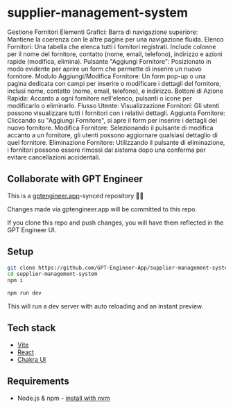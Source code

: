 # supplier-management-system

Gestione Fornitori
Elementi Grafici:
Barra di navigazione superiore: Mantiene la coerenza con le altre pagine per una navigazione fluida.
Elenco Fornitori: Una tabella che elenca tutti i fornitori registrati. Include colonne per il nome del fornitore, contatto (nome, email, telefono), indirizzo e azioni rapide (modifica, elimina).
Pulsante "Aggiungi Fornitore": Posizionato in modo evidente per aprire un form che permette di inserire un nuovo fornitore.
Modulo Aggiungi/Modifica Fornitore: Un form pop-up o una pagina dedicata con campi per inserire o modificare i dettagli del fornitore, inclusi nome, contatto (nome, email, telefono), e indirizzo.
Bottoni di Azione Rapida: Accanto a ogni fornitore nell'elenco, pulsanti o icone per modificarlo o eliminarlo.
Flusso Utente:
Visualizzazione Fornitori: Gli utenti possono visualizzare tutti i fornitori con i relativi dettagli.
Aggiunta Fornitore: Cliccando su "Aggiungi Fornitore", si apre il form per inserire i dettagli del nuovo fornitore.
Modifica Fornitore: Selezionando il pulsante di modifica accanto a un fornitore, gli utenti possono aggiornare qualsiasi dettaglio di quel fornitore.
Eliminazione Fornitore: Utilizzando il pulsante di eliminazione, i fornitori possono essere rimossi dal sistema dopo una conferma per evitare cancellazioni accidentali.

## Collaborate with GPT Engineer

This is a [gptengineer.app](https://gptengineer.app)-synced repository 🌟🤖

Changes made via gptengineer.app will be committed to this repo.

If you clone this repo and push changes, you will have them reflected in the GPT Engineer UI.

## Setup

```sh
git clone https://github.com/GPT-Engineer-App/supplier-management-system.git
cd supplier-management-system
npm i
```

```sh
npm run dev
```

This will run a dev server with auto reloading and an instant preview.

## Tech stack

- [Vite](https://vitejs.dev/)
- [React](https://react.dev/)
- [Chakra UI](https://chakra-ui.com/)

## Requirements

- Node.js & npm - [install with nvm](https://github.com/nvm-sh/nvm#installing-and-updating)
